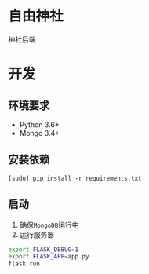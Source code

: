 # 自由神社
神社后端

# 开发

## 环境要求
- Python 3.6+
- Mongo 3.4+

## 安装依赖
```
[sudo] pip install -r requirements.txt
```

## 启动

1. 确保`MongoDB`运行中
2. 运行服务器
```bash
export FLASK_DEBUG=1
export FLASK_APP=app.py
flask run
```
